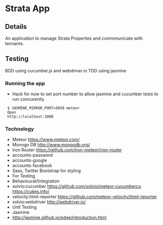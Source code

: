 # Strata App
## Details
An application to manage Strata Properites and commmunicate with tennants. 

## Testing
BDD using cucumber.js and webdriver.io
TDD using jasmine

### Running the app
 * Hack for now to set port number to allow jasmine and cucumber tests to run concurently
```
 $ JASMINE_MIRROR_PORT=5050 meteor
 Open 
 http://localhost:3000
 ```

### Technology
* Meteor
 https://www.meteor.com/
* Monogo DB
 http://www.mongodb.org/
 * Iron Router
 https://github.com/iron-meteor/iron-router
 * accounts-password
 * accounts-google
 * accounts-facebook
*  Sass, Twitter Bootstrap for styling
* For Testing
 * Behavioural/Integration
  * xolvio:cucumber
    https://github.com/xolvio/meteor-cucumbercu
    https://cukes.info/
  * velocity:html-reporter
    https://github.com/meteor-velocity/html-reporter
  * xolvio:webdriver
    http://webdriver.io/
* Unit Testing
 * Jasmine
  * http://jasmine.github.io/edge/introduction.html



